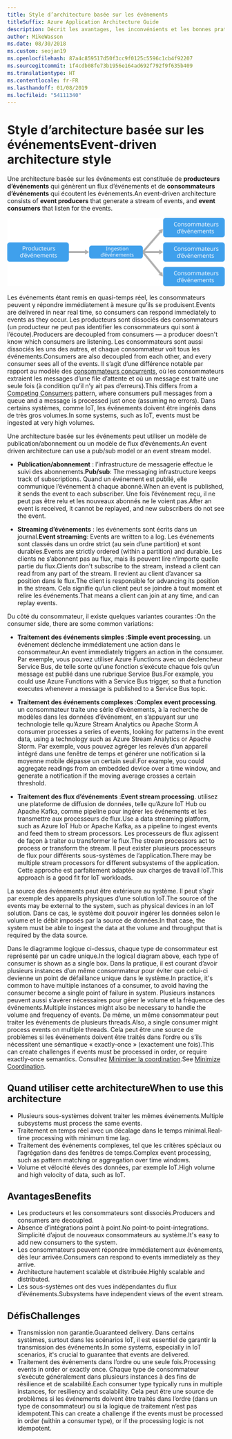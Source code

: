```yaml
---
title: Style d’architecture basée sur les événements
titleSuffix: Azure Application Architecture Guide
description: Décrit les avantages, les inconvénients et les bonnes pratiques des architectures basées sur les événements et les architectures IoT sur Azure.
author: MikeWasson
ms.date: 08/30/2018
ms.custom: seojan19
ms.openlocfilehash: 87a4c859517d50f3cc9f0125c5596c1cb4f92207
ms.sourcegitcommit: 1f4cdb08fe73b1956e164ad692f792f9f635b409
ms.translationtype: HT
ms.contentlocale: fr-FR
ms.lasthandoff: 01/08/2019
ms.locfileid: "54111340"
---
```

# <a name="event-driven-architecture-style"></a><span data-ttu-id="75afa-103">Style d’architecture basée sur les événements</span><span class="sxs-lookup"><span data-stu-id="75afa-103">Event-driven architecture style</span></span>

<span data-ttu-id="75afa-104">Une architecture basée sur les événements est constituée de **producteurs d’événements** qui génèrent un flux d’événements et de **consommateurs d’événements** qui écoutent les événements.</span><span class="sxs-lookup"><span data-stu-id="75afa-104">An event-driven architecture consists of **event producers** that generate a stream of events, and **event consumers** that listen for the events.</span></span>

![Diagramme d’un style d’architecture basée sur les événements](./images/event-driven.svg)

<span data-ttu-id="75afa-106">Les événements étant remis en quasi-temps réel, les consommateurs peuvent y répondre immédiatement à mesure qu’ils se produisent.</span><span class="sxs-lookup"><span data-stu-id="75afa-106">Events are delivered in near real time, so consumers can respond immediately to events as they occur.</span></span> <span data-ttu-id="75afa-107">Les producteurs sont dissociés des consommateurs (un producteur ne peut pas identifier les consommateurs qui sont à l’écoute).</span><span class="sxs-lookup"><span data-stu-id="75afa-107">Producers are decoupled from consumers &mdash; a producer doesn't know which consumers are listening.</span></span> <span data-ttu-id="75afa-108">Les consommateurs sont aussi dissociés les uns des autres, et chaque consommateur voit tous les événements.</span><span class="sxs-lookup"><span data-stu-id="75afa-108">Consumers are also decoupled from each other, and every consumer sees all of the events.</span></span> <span data-ttu-id="75afa-109">Il s’agit d’une différence notable par rapport au modèle des [consommateurs concurrents][competing-consumers], où les consommateurs extraient les messages d’une file d’attente et où un message est traité une seule fois (à condition qu’il n’y ait pas d’erreurs).</span><span class="sxs-lookup"><span data-stu-id="75afa-109">This differs from a [Competing Consumers][competing-consumers] pattern, where consumers pull messages from a queue and a message is processed just once (assuming no errors).</span></span> <span data-ttu-id="75afa-110">Dans certains systèmes, comme IoT, les événements doivent être ingérés dans de très gros volumes.</span><span class="sxs-lookup"><span data-stu-id="75afa-110">In some systems, such as IoT, events must be ingested at very high volumes.</span></span>

<span data-ttu-id="75afa-111">Une architecture basée sur les événements peut utiliser un modèle de publication/abonnement ou un modèle de flux d’événements.</span><span class="sxs-lookup"><span data-stu-id="75afa-111">An event driven architecture can use a pub/sub model or an event stream model.</span></span>

- <span data-ttu-id="75afa-112">**Publication/abonnement** : l’infrastructure de messagerie effectue le suivi des abonnements.</span><span class="sxs-lookup"><span data-stu-id="75afa-112">**Pub/sub**: The messaging infrastructure keeps track of subscriptions.</span></span> <span data-ttu-id="75afa-113">Quand un événement est publié, elle communique l’événement à chaque abonné.</span><span class="sxs-lookup"><span data-stu-id="75afa-113">When an event is published, it sends the event to each subscriber.</span></span> <span data-ttu-id="75afa-114">Une fois l’événement reçu, il ne peut pas être relu et les nouveaux abonnés ne le voient pas.</span><span class="sxs-lookup"><span data-stu-id="75afa-114">After an event is received, it cannot be replayed, and new subscribers do not see the event.</span></span>

- <span data-ttu-id="75afa-115">**Streaming d’événements** : les événements sont écrits dans un journal.</span><span class="sxs-lookup"><span data-stu-id="75afa-115">**Event streaming**: Events are written to a log.</span></span> <span data-ttu-id="75afa-116">Les événements sont classés dans un ordre strict (au sein d’une partition) et sont durables.</span><span class="sxs-lookup"><span data-stu-id="75afa-116">Events are strictly ordered (within a partition) and durable.</span></span> <span data-ttu-id="75afa-117">Les clients ne s’abonnent pas au flux, mais ils peuvent lire n’importe quelle partie du flux.</span><span class="sxs-lookup"><span data-stu-id="75afa-117">Clients don't subscribe to the stream, instead a client can read from any part of the stream.</span></span> <span data-ttu-id="75afa-118">Il revient au client d’avancer sa position dans le flux.</span><span class="sxs-lookup"><span data-stu-id="75afa-118">The client is responsible for advancing its position in the stream.</span></span> <span data-ttu-id="75afa-119">Cela signifie qu’un client peut se joindre à tout moment et relire les événements.</span><span class="sxs-lookup"><span data-stu-id="75afa-119">That means a client can join at any time, and can replay events.</span></span>

<span data-ttu-id="75afa-120">Du côté du consommateur, il existe quelques variantes courantes :</span><span class="sxs-lookup"><span data-stu-id="75afa-120">On the consumer side, there are some common variations:</span></span>

- <span data-ttu-id="75afa-121">**Traitement des événements simples** :</span><span class="sxs-lookup"><span data-stu-id="75afa-121">**Simple event processing**.</span></span> <span data-ttu-id="75afa-122">un événement déclenche immédiatement une action dans le consommateur.</span><span class="sxs-lookup"><span data-stu-id="75afa-122">An event immediately triggers an action in the consumer.</span></span> <span data-ttu-id="75afa-123">Par exemple, vous pouvez utiliser Azure Functions avec un déclencheur Service Bus, de telle sorte qu’une fonction s’exécute chaque fois qu’un message est publié dans une rubrique Service Bus.</span><span class="sxs-lookup"><span data-stu-id="75afa-123">For example, you could use Azure Functions with a Service Bus trigger, so that a function executes whenever a message is published to a Service Bus topic.</span></span>

- <span data-ttu-id="75afa-124">**Traitement des événements complexes** :</span><span class="sxs-lookup"><span data-stu-id="75afa-124">**Complex event processing**.</span></span> <span data-ttu-id="75afa-125">un consommateur traite une série d’événements, à la recherche de modèles dans les données d’événement, en s’appuyant sur une technologie telle qu’Azure Stream Analytics ou Apache Storm.</span><span class="sxs-lookup"><span data-stu-id="75afa-125">A consumer processes a series of events, looking for patterns in the event data, using a technology such as Azure Stream Analytics or Apache Storm.</span></span> <span data-ttu-id="75afa-126">Par exemple, vous pouvez agréger les relevés d’un appareil intégré dans une fenêtre de temps et générer une notification si la moyenne mobile dépasse un certain seuil.</span><span class="sxs-lookup"><span data-stu-id="75afa-126">For example, you could aggregate readings from an embedded device over a time window, and generate a notification if the moving average crosses a certain threshold.</span></span>

- <span data-ttu-id="75afa-127">**Traitement des flux d’événements** :</span><span class="sxs-lookup"><span data-stu-id="75afa-127">**Event stream processing**.</span></span> <span data-ttu-id="75afa-128">utilisez une plateforme de diffusion de données, telle qu’Azure IoT Hub ou Apache Kafka, comme pipeline pour ingérer les événements et les transmettre aux processeurs de flux.</span><span class="sxs-lookup"><span data-stu-id="75afa-128">Use a data streaming platform, such as Azure IoT Hub or Apache Kafka, as a pipeline to ingest events and feed them to stream processors.</span></span> <span data-ttu-id="75afa-129">Les processeurs de flux agissent de façon à traiter ou transformer le flux.</span><span class="sxs-lookup"><span data-stu-id="75afa-129">The stream processors act to process or transform the stream.</span></span> <span data-ttu-id="75afa-130">Il peut exister plusieurs processeurs de flux pour différents sous-systèmes de l’application.</span><span class="sxs-lookup"><span data-stu-id="75afa-130">There may be multiple stream processors for different subsystems of the application.</span></span> <span data-ttu-id="75afa-131">Cette approche est parfaitement adaptée aux charges de travail IoT.</span><span class="sxs-lookup"><span data-stu-id="75afa-131">This approach is a good fit for IoT workloads.</span></span>

<span data-ttu-id="75afa-132">La source des événements peut être extérieure au système. Il peut s’agir par exemple des appareils physiques d’une solution IoT.</span><span class="sxs-lookup"><span data-stu-id="75afa-132">The source of the events may be external to the system, such as physical devices in an IoT solution.</span></span> <span data-ttu-id="75afa-133">Dans ce cas, le système doit pouvoir ingérer les données selon le volume et le débit imposés par la source de données.</span><span class="sxs-lookup"><span data-stu-id="75afa-133">In that case, the system must be able to ingest the data at the volume and throughput that is required by the data source.</span></span>

<span data-ttu-id="75afa-134">Dans le diagramme logique ci-dessus, chaque type de consommateur est représenté par un cadre unique.</span><span class="sxs-lookup"><span data-stu-id="75afa-134">In the logical diagram above, each type of consumer is shown as a single box.</span></span> <span data-ttu-id="75afa-135">Dans la pratique, il est courant d’avoir plusieurs instances d’un même consommateur pour éviter que celui-ci devienne un point de défaillance unique dans le système.</span><span class="sxs-lookup"><span data-stu-id="75afa-135">In practice, it's common to have multiple instances of a consumer, to avoid having the consumer become a single point of failure in system.</span></span> <span data-ttu-id="75afa-136">Plusieurs instances peuvent aussi s’avérer nécessaires pour gérer le volume et la fréquence des événements.</span><span class="sxs-lookup"><span data-stu-id="75afa-136">Multiple instances might also be necessary to handle the volume and frequency of events.</span></span> <span data-ttu-id="75afa-137">De même, un même consommateur peut traiter les événements de plusieurs threads.</span><span class="sxs-lookup"><span data-stu-id="75afa-137">Also, a single consumer might process events on multiple threads.</span></span> <span data-ttu-id="75afa-138">Cela peut être une source de problèmes si les événements doivent être traités dans l’ordre ou s’ils nécessitent une sémantique « exactly-once » (exactement une fois).</span><span class="sxs-lookup"><span data-stu-id="75afa-138">This can create challenges if events must be processed in order, or require exactly-once semantics.</span></span> <span data-ttu-id="75afa-139">Consultez [Minimiser la coordination][minimize-coordination].</span><span class="sxs-lookup"><span data-stu-id="75afa-139">See [Minimize Coordination][minimize-coordination].</span></span>

## <a name="when-to-use-this-architecture"></a><span data-ttu-id="75afa-140">Quand utiliser cette architecture</span><span class="sxs-lookup"><span data-stu-id="75afa-140">When to use this architecture</span></span>

- <span data-ttu-id="75afa-141">Plusieurs sous-systèmes doivent traiter les mêmes événements.</span><span class="sxs-lookup"><span data-stu-id="75afa-141">Multiple subsystems must process the same events.</span></span>
- <span data-ttu-id="75afa-142">Traitement en temps réel avec un décalage dans le temps minimal.</span><span class="sxs-lookup"><span data-stu-id="75afa-142">Real-time processing with minimum time lag.</span></span>
- <span data-ttu-id="75afa-143">Traitement des événements complexes, tel que les critères spéciaux ou l’agrégation dans des fenêtres de temps.</span><span class="sxs-lookup"><span data-stu-id="75afa-143">Complex event processing, such as pattern matching or aggregation over time windows.</span></span>
- <span data-ttu-id="75afa-144">Volume et vélocité élevés des données, par exemple IoT.</span><span class="sxs-lookup"><span data-stu-id="75afa-144">High volume and high velocity of data, such as IoT.</span></span>

## <a name="benefits"></a><span data-ttu-id="75afa-145">Avantages</span><span class="sxs-lookup"><span data-stu-id="75afa-145">Benefits</span></span>

- <span data-ttu-id="75afa-146">Les producteurs et les consommateurs sont dissociés.</span><span class="sxs-lookup"><span data-stu-id="75afa-146">Producers and consumers are decoupled.</span></span>
- <span data-ttu-id="75afa-147">Absence d’intégrations point à point.</span><span class="sxs-lookup"><span data-stu-id="75afa-147">No point-to point-integrations.</span></span> <span data-ttu-id="75afa-148">Simplicité d’ajout de nouveaux consommateurs au système.</span><span class="sxs-lookup"><span data-stu-id="75afa-148">It's easy to add new consumers to the system.</span></span>
- <span data-ttu-id="75afa-149">Les consommateurs peuvent répondre immédiatement aux événements, dès leur arrivée.</span><span class="sxs-lookup"><span data-stu-id="75afa-149">Consumers can respond to events immediately as they arrive.</span></span>
- <span data-ttu-id="75afa-150">Architecture hautement scalable et distribuée.</span><span class="sxs-lookup"><span data-stu-id="75afa-150">Highly scalable and distributed.</span></span>
- <span data-ttu-id="75afa-151">Les sous-systèmes ont des vues indépendantes du flux d’événements.</span><span class="sxs-lookup"><span data-stu-id="75afa-151">Subsystems have independent views of the event stream.</span></span>

## <a name="challenges"></a><span data-ttu-id="75afa-152">Défis</span><span class="sxs-lookup"><span data-stu-id="75afa-152">Challenges</span></span>

- <span data-ttu-id="75afa-153">Transmission non garantie.</span><span class="sxs-lookup"><span data-stu-id="75afa-153">Guaranteed delivery.</span></span> <span data-ttu-id="75afa-154">Dans certains systèmes, surtout dans les scénarios IoT, il est essentiel de garantir la transmission des événements.</span><span class="sxs-lookup"><span data-stu-id="75afa-154">In some systems, especially in IoT scenarios, it's crucial to guarantee that events are delivered.</span></span>
- <span data-ttu-id="75afa-155">Traitement des événements dans l’ordre ou une seule fois.</span><span class="sxs-lookup"><span data-stu-id="75afa-155">Processing events in order or exactly once.</span></span> <span data-ttu-id="75afa-156">Chaque type de consommateur s’exécute généralement dans plusieurs instances à des fins de résilience et de scalabilité.</span><span class="sxs-lookup"><span data-stu-id="75afa-156">Each consumer type typically runs in multiple instances, for resiliency and scalability.</span></span> <span data-ttu-id="75afa-157">Cela peut être une source de problèmes si les événements doivent être traités dans l’ordre (dans un type de consommateur) ou si la logique de traitement n’est pas idempotent.</span><span class="sxs-lookup"><span data-stu-id="75afa-157">This can create a challenge if the events must be processed in order (within a consumer type), or if the processing logic is not idempotent.</span></span>

 <!-- links -->

[competing-consumers]: ../../patterns/competing-consumers.md
[minimize-coordination]: ../design-principles/minimize-coordination.md
